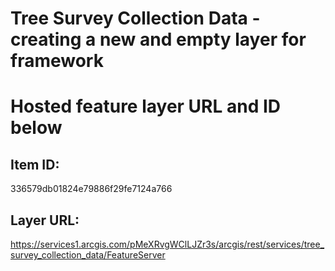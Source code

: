 # Tree Survey Collection Data - creating a new and empty layer for framework
# Hosted feature layer URL and ID below

## Item ID:
336579db01824e79886f29fe7124a766

## Layer URL:
https://services1.arcgis.com/pMeXRvgWClLJZr3s/arcgis/rest/services/tree_survey_collection_data/FeatureServer
